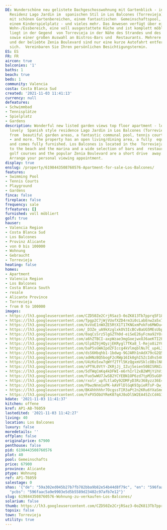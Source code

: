```yaml
---
DE: Wunderschöne neu gelistete Dachgeschosswohnung mit Gartenblick - in der schönen
  Residenz Lago Jardin im  spanischen Stil in Los Balcones (Torrevieja) gelegen -
  mit schönen Gartenbereichen, einem fantastischen  Gemeinschaftspool, einem Tennisplatz,
  einem Kinderspielplatz - und vieles mehr. Das Anwesen verfügt über einen  offenen
  Wohn-/Essbereich, eine voll ausgestattete Küche und ist komplett möbliert. Los Balcones
  liegt in der Gegend  von Torrevieja in der Nähe des Strandes und des Jachthafens
  sowie einer großen Auswahl an Bistros-Bars und  Restaurants. Mehrere Golfplätze
  und der beliebte Zenia Boulevard sind nur eine kurze Autofahrt entfernt. Es lohnt
  sich.  Vereinbaren Sie Ihren persönlichen Besichtigungstermin.
ES: ES
FR: FR
aircon: true
balconies: '1'
baths: 1
beach: true
beds: 1
community: Valencia
costa: Costa Blanca Sud
created: '2021-11-03 11:41:13'
currency: null
defeatures:
- Schwimmbad
- Tennisplätze
- Spielplatz
- Gardens
description: Wonderful new listed garden views top floor apartment - located in the
  lovely  Spanish style residence Lago Jardin in Los Balcones (Torrevieja) - benefits
  from  beautiful garden areas, a fantastic communal pool, tennis court, children´s  playground
  - and more. The property has an open living/dining area, a fully  equipped kitchen
  and comes fully furnished. Los Balcones is located in the  Torrevieja area close
  to the beach and the marina and a wide selection of bars and  restaurants. Several
  golf courses and the popular Zenia Boulevard are a short drive  away. Come and see.
  Arrange your personal viewing appointment.
display: true
enslug: /property/6198443508760576-Apartment-for-sale-Los-Balcones/
features:
- Swimming Pool
- Tennis Courts
- Playground
- Gardens
finca: false
fireplace: false
frequency: sale
frfeatures: []
furnished: voll möbliert
golf: true
hauser:
- Valencia Region
- Costa Blanca Sud
- Los Balcones
- Provinz Alicante
- von 0 bis 100000
- Wohnung
- Gebraucht
- Torrevieja
heating: false
homes:
- Apartment
- Valencia Region
- Los Balcones
- Costa Blanca South
- resale
- Alicante Province
- Torrevieja
- from 0 to 100000
images:
- https://lh3.googleusercontent.com/CZD50Ze2CrjRSaz3-0oZK813Tb7pprq5F18e-AH7Z8xG0OQu42JrQk7zmu36vAIkV8a8T79SWEB2dpW0KQEpPMVzeOTxAIMt8A=w640-rj-e30-l100
- https://lh3.googleusercontent.com/Tpgp2C7jWjVUofXZD4rm3i0cLabEnw2a5x7WqqoJ4BgerDR4o9lyUL8ble-B0YzLZ_UT2fsEdXos0Hr2GfhlDUt3y0w80FoTMg=w640-rj-e30-l100
- https://lh3.googleusercontent.com/kvVoE1nWXZE5RtX1T17KNGxmPokFo6MWOu4MyjOSIsx_VCstOLcKg3fzZg90bAfyhaNpLPduw2B1c1eOf4YFyvpNT3PSxSRbZA=w640-rj-e30-l100
- https://lh3.googleusercontent.com/_D3Ze_uA9kXzglxkOV3IcBCvBaUG5MEsUbpiAjcg9O3ET4L7nvjJzEd6QdHcEan_1_mWpwr1VHElC4z1fcQs_5_1yWycy2hTxb4=w640-rj-e30-l100
- https://lh3.googleusercontent.com/0aqCsSrz5lgGZTh0d-eiSeE26yFcma92YOrkz_bHVLqRHXct_Jc33_Zoch8LPGYKY2GOH0Klwa0Ua86jLe9ySfUEiR-GpPiGbg=w640-rj-e30-l100
- https://lh3.googleusercontent.com/a6hZTBCI-axpWzae3mgGoejwxOJ6aeKTI2F4y65rS7wrYcb3OLTzltIz6_zJXWHwbJMHO4jFpVbwB-jQ7wLNoKVFOcmSb93a=w640-rj-e30-l100
- https://lh3.googleusercontent.com/Glp8Z9jHQyzjEKRygl7TKa8_l-Rejo8i2YC75t3B92rd2aYf8mU3x-h8OIirrm5uhhxVjy0QOk5ozUg5oXDFsSoKKaWOoC5x41w=w640-rj-e30-l100
- https://lh3.googleusercontent.com/baP5sGWAIpdZFIccg4kVlmqblNu7C_up4L3weLbtx5tBaYnGu2VEsuOaPkQUgAlgUzq_KUnnEkugD4ubV4E2Xr1T3xl_Qs9F6Q=w640-rj-e30-l100
- https://lh3.googleusercontent.com/dsS6Hbqhb1-1bdwg-9GJARh1nAdX79cG2Q50XOntgssTIedAOCe71zZemuZ1GOhoKVdJ_2gRLVDjLShN-ZqIibU1ocVvXcRUXg=w640-rj-e30-l100
- https://lh3.googleusercontent.com/adHNzBQ5bogF2cRWp16Ik0ghI5ZcIdhs54GkboUJP9xX7Pn-ocH337-9qCx9fLmGLkE80Mk-jp-uGc6XCBoFAS0HV6biH_AVeg8=w640-rj-e30-l100
- https://lh3.googleusercontent.com/U4zKo5xw7qWYf2Tfl5KzQgxmVSklcOBslN8ue3uGfYV70lo0VYvaaK772kceVQiyxtvTGp2pOPntnZFPIfLcHXML3IL6pzc5NA=w640-rj-e30-l100
- https://lh3.googleusercontent.com/xPT9L0VtY-ZKRjJj_IZujSeien50BISRNIaNqQdFabpiR6pbGhBB5GZnYb1hRn34J3OC6Uq-MG-8gpqXRl_mughMg01-mC4D4g=w640-rj-e30-l100
- https://lh3.googleusercontent.com/5dTWqCmKq4kDFWI-m6rhIrl2xB2WMjYihViXJ2zzwFjvkdTgLFbKtD3vcsF3VXoDMD74EWgfEnyaSqWkOiuPK06NLIyUYZ7Lnw=w640-rj-e30-l100
- https://lh3.googleusercontent.com/Fuo5wWU7JwSB2YCYEBN1OP6zd7tpM35uG0VV_6FcGNCazYavEKKz1zvZysym78oq8p8ytpBocuqdySGXvNjMj2if6QKKiXqg4Q=w640-rj-e30-l100
- https://lh3.googleusercontent.com/rxolr_upfLtlaOy92DMFyD3Rz368yzz36E46J7o-veHKJaOvIQyWzedD3La52vYxnq6qDDQxUFk5yTlGeq50CrJcMEPaLG5oUx8=w640-rj-e30-l100
- https://lh3.googleusercontent.com/PbwzNnm1oPK-kAVFlDlGqK93pieRTsP-Qw_UHeZSKw8X2P9NAj0MQGtaibZxxDZdG20J5Ytaz3vIxrXsJUQd4RK3-LmMfvss=w640-rj-e30-l100
- https://lh3.googleusercontent.com/BK4hhhhhr7OcgssTIR3aPt2n2KRu6YXaSmdgZi03dst2Tjfjk7WxXSNhI_IuQvb_3-cKSZFE62ZTA1oFo8X1UYuh57l8R5u6j6w=w640-rj-e30-l100
- https://lh3.googleusercontent.com/FxPX5ObUYReK07q4J8oDlSW2EA45ZcCd4G1Fy2PLQm3eenDsPgDdnu_IGTgyHy04cLRR48PD5XMak6rnjwRHtT6xCoPIFHZRcg=w640-rj-e30-l100
kdate: '2021-11-03 11:41:37'
kitchen: offene
kref: AP1-AB-T6059
lastedited: '2021-11-03 11:42:27'
living: 40
location: Los Balcones
luxury: false
moredetails: ''
offplan: false
originalprice: 67900
penthouse: false
pid: 6198443508760576
plot: 40
pool: Gemeinschafts
price: 67900
province: Alicante
ptype: Wohnung
ref: AP1-T6059
salestage: 0
shas: '{"de": "59a302ed045b27b7fb782bba9b82e54b44d8f79c", "en": "596faac5a9e9903e5d5b5589d23402c97afb7e12",
  "pcbs": "596faac5a9e9903e5d5b5589d23402c97afb7e12"}'
slug: 6198443508760576-Wohnung-zu-verkaufen-Los-Balcones/
solarium: false
thumb: https://lh3.googleusercontent.com/CZD50Ze2CrjRSaz3-0oZK813Tb7pprq5F18e-AH7Z8xG0OQu42JrQk7zmu36vAIkV8a8T79SWEB2dpW0KQEpPMVzeOTxAIMt8A=w400-h240-n-rj-e30-l100
topsix: false
town: Torrevieja
utility: true
---
```

